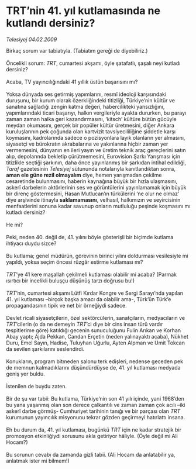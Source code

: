 # TRT’nin 41. yıl kutlamasında ne kutlandı dersiniz?

*Telesiyej 04.02.2009*

<div class="taraf_structure_2col_1zq">
<div class="margen_n">



 <p>Birkaç sorum var tabiatıyla. (Tabiatım gereği de diyebiliriz.) <br/><br/>Öncelikli sorum: <i>TRT</i>, cumartesi akşamı, öyle şatafatlı, şaşalı neyi kutladı dersiniz? <br/><br/>Acaba, TV yayıncılığındaki 41 yıllık üstün başarısını mı? <br/><br/>Yoksa dünyada ses getirmiş yapımlarını, resmî ideoloji karşısındaki duruşunu, bir kurum olarak özerkliğindeki titizliği, Türkiye’nin kültür ve sanatına sağladığı zengin katma değeri, habercilikteki yansızlığını, yapımlarındaki ticari başarıyı, halkın vergileriyle ayakta dururken, bu parayı zaman zaman halka geri kazandırmasını, ‘kitsch’ kültüre bütün gücüyle meydan okumasını, gerçek bir popüler kültür üretmesini, diğer Ankara kuruluşlarının pek çoğunda olan kartvizit tavsiyecililiğine şiddetle karşı koymasını, kadrolarında sadece o pozisyonlara layık olanların yer almasını, siyasetçi ve bürokratın akrabalarına ve yakınlarına hiçbir zaman yer vermemesini, dünyanın en ileri yayın ve üretim teknik araç gereçlerini satın alıp, depolarında bekletip çürütmemesini, Eurovision Şarkı Yarışması için titizlikle seçtiği şarkının, daha önce yayınlanmış bir şarkıdan intihal edildiği, <i>Taraf</i> gazetesinin <i>Telesiyej</i> sütununda notalarıyla kanıtlandıktan sonra, <b>aman ele güne rezil olmayalım</b> diye, hemen yarışmadan çekilme cesaretinde bulunmasını, haberin kaynağına büyük bir hızla ulaşmasını, askerî darbelerin aktörlerinin ses ve görüntülerini yayınlamamak için büyük bir direnç göstermesini, Hasan Mutlucan’ın türkülerini ‘ne olur ne olmaz’ diye arşivinde itinayla <b>saklamamasını</b>, velhasıl, halkımızın ve seyircisinin menfaatlerini sonuna kadar savunup onların mutluluğu peşinde koşmasını mı kutladı dersiniz? <br/><br/>He mi? <br/><br/>Peki, neden 40. değil de, 41. yılını böyle gösterişli bir biçimde kutlama ihtiyacı duydu sizce? <br/><br/>Bu kutlama; genel müdürün, görevinin birinci yılını doldurması vesilesiyle mi yapıldı, yoksa seçim öncesi rüzgâr estirme kutlaması mı?<i> <br/><br/>TRT</i>’ye 41 kere maşallah çekilmeli kutlaması olabilir mi acaba? (Parmak ısırtıcı bir incelikli buluşçu düşünüş tarzı doğrusu bu!)<i> <br/><br/>TRT</i>’nin, cumartesi akşamı Lütfi Kırdar Kongre ve Sergi Sarayı’nda yapılan 41. yıl kutlaması –birçok başka amacı da olabilir ama-, Türk’ün Türk’e propagandasının tipik ve net bir örneğiydi sadece. <br/><br/>Devlet ricali siyasetçilerin, özel sektörcülerin, sanatçıların, medyacıların ve <i>TRT</i>’cilerin (o da ne demeyin <i>TRT</i>’ci diye bir cins insan türü vardır tespitlerime göre) katıldığı gecenin sunuculuğunu Fulin Arıkan ve Korhan Abay yaptı; Ajda Pekkan, Candan Erçetin (neden yalınayaktı acaba), Nükhet Duru, Emel Sayın, Hadise, Tuluyhan Uğurlu, Ayten Alpman ve Ümit Tokcan da sevilen şarkılarını seslendirdi. <br/><br/>Konukların, program bitmeden salonu terk edişleri, nedense geceden pek de memnun kalmadıklarını düşündürdüyse de, 41. yıl kutlaması medyada geniş yer buldu. <br/><br/>İstenilen de buydu zaten. <br/><br/>Bir de şu var tabii: Bu kutlama, Türkiye’nin son 41 yılı içinde, yani 1968’den bu yana yaşanmış olan son derece çalkantılı ve zaman zaman çok acılı –iki askerî darbe görmüş- Cumhuriyet tarihinin tanığı ve bir parçası olan <i>TRT</i> kurumunun yayıncılık misyonunu tekrar gözden geçirmeyi hatırlattı insana. <br/><br/>Eh bu durum da, 41. yıl kutlaması, bugünkü <i>TRT</i> için ne kadar stratejik bir promosyon etkinliğiydi sorusunu akla getiriyor hâliyle. (Öyle değil mi Ali Hocam?) <br/><br/>Bu sorunun cevabı da zamanda gizli tabii. (Ali Hocam da anlatabilir ya, anlatmak ister mi bilmem!)</p>

<br/>


<div id="taraf_not">
</div>

</div>


</div>
